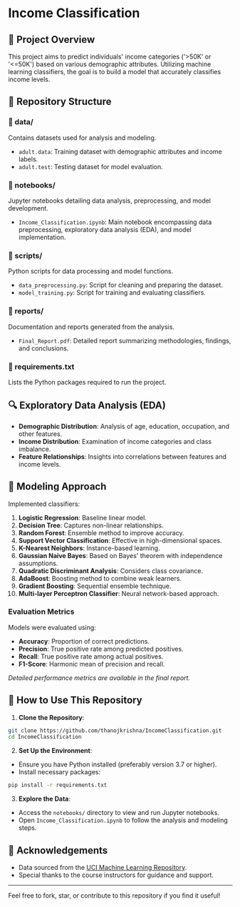 # Income Classification

## 📄 Project Overview
This project aims to predict individuals' income categories ('>50K' or '<=50K') based on various demographic attributes. Utilizing machine learning classifiers, the goal is to build a model that accurately classifies income levels.

## 📁 Repository Structure

### 📂 data/
Contains datasets used for analysis and modeling.
- `adult.data`: Training dataset with demographic attributes and income labels.
- `adult.test`: Testing dataset for model evaluation.

### 📂 notebooks/
Jupyter notebooks detailing data analysis, preprocessing, and model development.
- `Income_Classification.ipynb`: Main notebook encompassing data preprocessing, exploratory data analysis (EDA), and model implementation.

### 📂 scripts/
Python scripts for data processing and model functions.
- `data_preprocessing.py`: Script for cleaning and preparing the dataset.
- `model_training.py`: Script for training and evaluating classifiers.

### 📂 reports/
Documentation and reports generated from the analysis.
- `Final_Report.pdf`: Detailed report summarizing methodologies, findings, and conclusions.

### 📄 requirements.txt
Lists the Python packages required to run the project.

## 🔍 Exploratory Data Analysis (EDA)
- **Demographic Distribution**: Analysis of age, education, occupation, and other features.
- **Income Distribution**: Examination of income categories and class imbalance.
- **Feature Relationships**: Insights into correlations between features and income levels.

## 🧠 Modeling Approach
Implemented classifiers:
1. **Logistic Regression**: Baseline linear model.
2. **Decision Tree**: Captures non-linear relationships.
3. **Random Forest**: Ensemble method to improve accuracy.
4. **Support Vector Classification**: Effective in high-dimensional spaces.
5. **K-Nearest Neighbors**: Instance-based learning.
6. **Gaussian Naive Bayes**: Based on Bayes' theorem with independence assumptions.
7. **Quadratic Discriminant Analysis**: Considers class covariance.
8. **AdaBoost**: Boosting method to combine weak learners.
9. **Gradient Boosting**: Sequential ensemble technique.
10. **Multi-layer Perceptron Classifier**: Neural network-based approach.

### Evaluation Metrics
Models were evaluated using:
- **Accuracy**: Proportion of correct predictions.
- **Precision**: True positive rate among predicted positives.
- **Recall**: True positive rate among actual positives.
- **F1-Score**: Harmonic mean of precision and recall.

*Detailed performance metrics are available in the final report.*

## 🚀 How to Use This Repository

1. **Clone the Repository**:
```bash
git clone https://github.com/thanojkrishna/IncomeClassification.git
cd IncomeClassification
```

2. **Set Up the Environment**:
- Ensure you have Python installed (preferably version 3.7 or higher).
- Install necessary packages:
```bash
pip install -r requirements.txt
```

3. **Explore the Data**:
- Access the `notebooks/` directory to view and run Jupyter notebooks.
- Open `Income_Classification.ipynb` to follow the analysis and modeling steps.

## 🙏 Acknowledgements
- Data sourced from the [UCI Machine Learning Repository](https://archive.ics.uci.edu/ml/datasets/adult).
- Special thanks to the course instructors for guidance and support.

---
Feel free to fork, star, or contribute to this repository if you find it useful!
